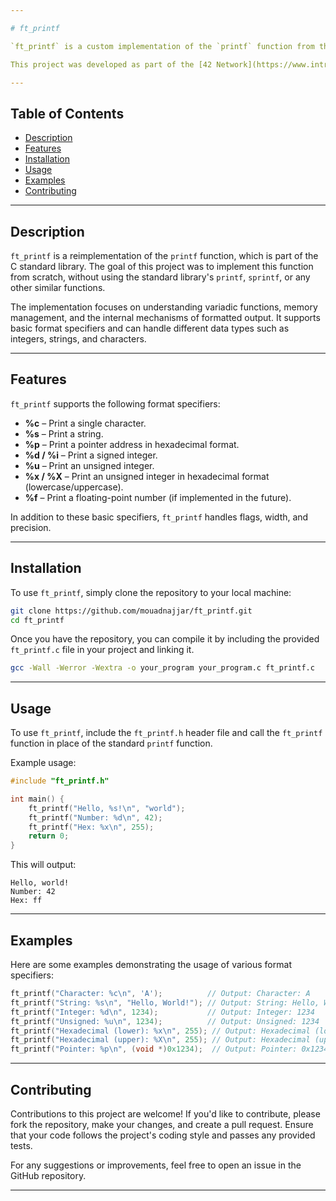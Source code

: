 ```yaml
---

# ft_printf

`ft_printf` is a custom implementation of the `printf` function from the C standard library, designed to provide a basic understanding of how formatted output works in C. The project replicates the behavior of the `printf` function, supporting various format specifiers and providing a foundation for more advanced formatting options.

This project was developed as part of the [42 Network](https://www.intra.42.fr/) curriculum.

---
```


## Table of Contents

- [Description](#description)
- [Features](#features)
- [Installation](#installation)
- [Usage](#usage)
- [Examples](#examples)
- [Contributing](#contributing)

---

## Description

`ft_printf` is a reimplementation of the `printf` function, which is part of the C standard library. The goal of this project was to implement this function from scratch, without using the standard library's `printf`, `sprintf`, or any other similar functions. 

The implementation focuses on understanding variadic functions, memory management, and the internal mechanisms of formatted output. It supports basic format specifiers and can handle different data types such as integers, strings, and characters.

---

## Features

`ft_printf` supports the following format specifiers:

- **%c** – Print a single character.
- **%s** – Print a string.
- **%p** – Print a pointer address in hexadecimal format.
- **%d / %i** – Print a signed integer.
- **%u** – Print an unsigned integer.
- **%x / %X** – Print an unsigned integer in hexadecimal format (lowercase/uppercase).
- **%f** – Print a floating-point number (if implemented in the future).

In addition to these basic specifiers, `ft_printf` handles flags, width, and precision.

---

## Installation

To use `ft_printf`, simply clone the repository to your local machine:

```bash
git clone https://github.com/mouadnajjar/ft_printf.git
cd ft_printf
```

Once you have the repository, you can compile it by including the provided `ft_printf.c` file in your project and linking it.

```bash
gcc -Wall -Werror -Wextra -o your_program your_program.c ft_printf.c
```

---

## Usage

To use `ft_printf`, include the `ft_printf.h` header file and call the `ft_printf` function in place of the standard `printf` function.

Example usage:

```c
#include "ft_printf.h"

int main() {
    ft_printf("Hello, %s!\n", "world");
    ft_printf("Number: %d\n", 42);
    ft_printf("Hex: %x\n", 255);
    return 0;
}
```

This will output:

```
Hello, world!
Number: 42
Hex: ff
```

---

## Examples

Here are some examples demonstrating the usage of various format specifiers:

```c
ft_printf("Character: %c\n", 'A');          // Output: Character: A
ft_printf("String: %s\n", "Hello, World!"); // Output: String: Hello, World!
ft_printf("Integer: %d\n", 1234);           // Output: Integer: 1234
ft_printf("Unsigned: %u\n", 1234);          // Output: Unsigned: 1234
ft_printf("Hexadecimal (lower): %x\n", 255); // Output: Hexadecimal (lower): ff
ft_printf("Hexadecimal (upper): %X\n", 255); // Output: Hexadecimal (upper): FF
ft_printf("Pointer: %p\n", (void *)0x1234);  // Output: Pointer: 0x1234
```

---

## Contributing

Contributions to this project are welcome! If you'd like to contribute, please fork the repository, make your changes, and create a pull request. Ensure that your code follows the project's coding style and passes any provided tests.

For any suggestions or improvements, feel free to open an issue in the GitHub repository.

---
